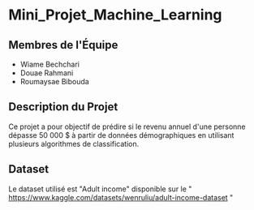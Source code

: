# Mini_Projet_Machine_Learning

## Membres de l'Équipe
- Wiame Bechchari 
- Douae Rahmani
- Roumaysae Bibouda

 ## Description du Projet
Ce projet a pour objectif de prédire si le revenu annuel d'une personne dépasse 50 000 $ à partir de données démographiques en utilisant plusieurs algorithmes de classification.

## Dataset
Le dataset utilisé est "Adult income" disponible sur le " https://www.kaggle.com/datasets/wenruliu/adult-income-dataset "

